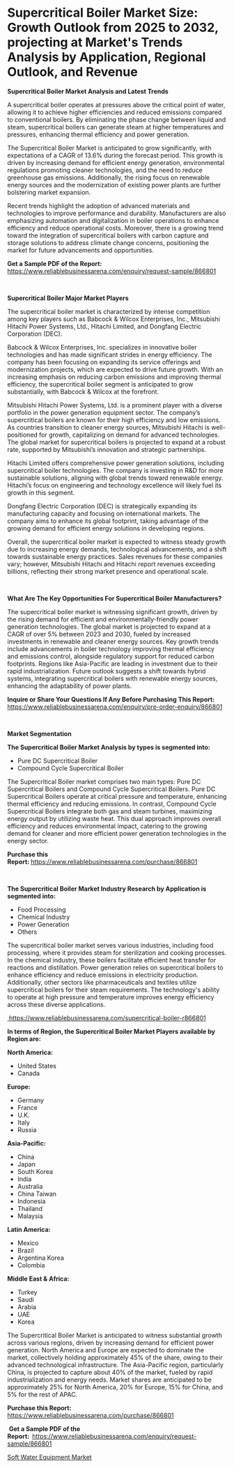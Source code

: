 <p><h1>Supercritical Boiler Market Size: Growth Outlook from 2025 to 2032, projecting at Market's Trends Analysis by Application, Regional Outlook, and Revenue</h1></p><p><strong>Supercritical Boiler Market Analysis and Latest Trends</strong></p>
<p><p>A supercritical boiler operates at pressures above the critical point of water, allowing it to achieve higher efficiencies and reduced emissions compared to conventional boilers. By eliminating the phase change between liquid and steam, supercritical boilers can generate steam at higher temperatures and pressures, enhancing thermal efficiency and power generation.</p><p>The Supercritical Boiler Market is anticipated to grow significantly, with expectations of a CAGR of 13.6% during the forecast period. This growth is driven by increasing demand for efficient energy generation, environmental regulations promoting cleaner technologies, and the need to reduce greenhouse gas emissions. Additionally, the rising focus on renewable energy sources and the modernization of existing power plants are further bolstering market expansion.</p><p>Recent trends highlight the adoption of advanced materials and technologies to improve performance and durability. Manufacturers are also emphasizing automation and digitalization in boiler operations to enhance efficiency and reduce operational costs. Moreover, there is a growing trend toward the integration of supercritical boilers with carbon capture and storage solutions to address climate change concerns, positioning the market for future advancements and opportunities.</p></p>
<p><strong>Get a Sample PDF of the Report:&nbsp;</strong> <a href="https://www.reliablebusinessarena.com/enquiry/request-sample/866801?utm_campaign=2095&utm_medium=2&utm_source=Github&utm_content=ia&utm_term=19022025&utm_id=supercritical-boiler">https://www.reliablebusinessarena.com/enquiry/request-sample/866801</a></p>
<p>&nbsp;</p>
<p><strong>Supercritical Boiler Major Market Players</strong></p>
<p><p>The supercritical boiler market is characterized by intense competition among key players such as Babcock & Wilcox Enterprises, Inc., Mitsubishi Hitachi Power Systems, Ltd., Hitachi Limited, and Dongfang Electric Corporation (DEC). </p><p>Babcock & Wilcox Enterprises, Inc. specializes in innovative boiler technologies and has made significant strides in energy efficiency. The company has been focusing on expanding its service offerings and modernization projects, which are expected to drive future growth. With an increasing emphasis on reducing carbon emissions and improving thermal efficiency, the supercritical boiler segment is anticipated to grow substantially, with Babcock & Wilcox at the forefront.</p><p>Mitsubishi Hitachi Power Systems, Ltd. is a prominent player with a diverse portfolio in the power generation equipment sector. The company’s supercritical boilers are known for their high efficiency and low emissions. As countries transition to cleaner energy sources, Mitsubishi Hitachi is well-positioned for growth, capitalizing on demand for advanced technologies. The global market for supercritical boilers is projected to expand at a robust rate, supported by Mitsubishi’s innovation and strategic partnerships.</p><p>Hitachi Limited offers comprehensive power generation solutions, including supercritical boiler technologies. The company is investing in R&D for more sustainable solutions, aligning with global trends toward renewable energy. Hitachi’s focus on engineering and technology excellence will likely fuel its growth in this segment.</p><p>Dongfang Electric Corporation (DEC) is strategically expanding its manufacturing capacity and focusing on international markets. The company aims to enhance its global footprint, taking advantage of the growing demand for efficient energy solutions in developing regions.</p><p>Overall, the supercritical boiler market is expected to witness steady growth due to increasing energy demands, technological advancements, and a shift towards sustainable energy practices. Sales revenues for these companies vary; however, Mitsubishi Hitachi and Hitachi report revenues exceeding billions, reflecting their strong market presence and operational scale.</p></p>
<p>&nbsp;</p>
<p><strong>What Are The Key Opportunities For Supercritical Boiler Manufacturers?</strong></p>
<p><p>The supercritical boiler market is witnessing significant growth, driven by the rising demand for efficient and environmentally-friendly power generation technologies. The global market is projected to expand at a CAGR of over 5% between 2023 and 2030, fueled by increased investments in renewable and cleaner energy sources. Key growth trends include advancements in boiler technology improving thermal efficiency and emissions control, alongside regulatory support for reduced carbon footprints. Regions like Asia-Pacific are leading in investment due to their rapid industrialization. Future outlook suggests a shift towards hybrid systems, integrating supercritical boilers with renewable energy sources, enhancing the adaptability of power plants.</p></p>
<p><strong>Inquire or Share Your Questions If Any Before Purchasing This Report:</strong> <a href="https://www.reliablebusinessarena.com/enquiry/pre-order-enquiry/866801?utm_campaign=2095&utm_medium=2&utm_source=Github&utm_content=ia&utm_term=19022025&utm_id=supercritical-boiler">https://www.reliablebusinessarena.com/enquiry/pre-order-enquiry/866801</a></p>
<p>&nbsp;</p>
<p><strong>Market Segmentation</strong></p>
<p><strong>The Supercritical Boiler Market Analysis by types is segmented into:</strong></p>
<p><ul><li>Pure DC Supercritical Boiler</li><li>Compound Cycle Supercritical Boiler</li></ul></p>
<p><p>The Supercritical Boiler market comprises two main types: Pure DC Supercritical Boilers and Compound Cycle Supercritical Boilers. Pure DC Supercritical Boilers operate at critical pressure and temperature, enhancing thermal efficiency and reducing emissions. In contrast, Compound Cycle Supercritical Boilers integrate both gas and steam turbines, maximizing energy output by utilizing waste heat. This dual approach improves overall efficiency and reduces environmental impact, catering to the growing demand for cleaner and more efficient power generation technologies in the energy sector.</p></p>
<p><strong>Purchase this Report:&nbsp;</strong><a href="https://www.reliablebusinessarena.com/purchase/866801?utm_campaign=2095&utm_medium=2&utm_source=Github&utm_content=ia&utm_term=19022025&utm_id=supercritical-boiler">https://www.reliablebusinessarena.com/purchase/866801</a></p>
<p>&nbsp;</p>
<p><strong>The Supercritical Boiler Market Industry Research by Application is segmented into:</strong></p>
<p><ul><li>Food Processing</li><li>Chemical Industry</li><li>Power Generation</li><li>Others</li></ul></p>
<p><p>The supercritical boiler market serves various industries, including food processing, where it provides steam for sterilization and cooking processes. In the chemical industry, these boilers facilitate efficient heat transfer for reactions and distillation. Power generation relies on supercritical boilers to enhance efficiency and reduce emissions in electricity production. Additionally, other sectors like pharmaceuticals and textiles utilize supercritical boilers for their steam requirements. The technology's ability to operate at high pressure and temperature improves energy efficiency across these diverse applications.</p></p>
<p><a href="https://www.reliablebusinessarena.com/supercritical-boiler-r866801?utm_campaign=2095&utm_medium=2&utm_source=Github&utm_content=ia&utm_term=19022025&utm_id=supercritical-boiler">&nbsp;https://www.reliablebusinessarena.com/supercritical-boiler-r866801</a></p>
<p><strong>In terms of Region, the Supercritical Boiler Market Players available by Region are:</strong></p>
<p>
    <p> <strong> North America: </strong>
        <ul>
            <li>United States</li>
            <li>Canada</li>
        </ul>
        </p> 
    <p> <strong> Europe: </strong>
        <ul>
            <li>Germany</li>
            <li>France</li>
            <li>U.K.</li>
            <li>Italy</li>
            <li>Russia</li>
        </ul>
        </p> 
    <p> <strong> Asia-Pacific: </strong>
        <ul>
            <li>China</li>
            <li>Japan</li>
            <li>South Korea</li>
            <li>India</li>
            <li>Australia</li>
            <li>China Taiwan</li>
            <li>Indonesia</li>
            <li>Thailand</li>
            <li>Malaysia</li>
        </ul>
        </p> 
    <p> <strong> Latin America: </strong>
        <ul>
            <li>Mexico</li>
            <li>Brazil</li>
            <li>Argentina Korea</li>
            <li>Colombia</li>
        </ul>
        </p> 
    <p> <strong> Middle East & Africa: </strong>
        <ul>
            <li>Turkey</li>
            <li>Saudi</li>
            <li>Arabia</li>
            <li>UAE</li>
            <li>Korea</li>
        </ul>
    </p>
    </p>
<p><p>The Supercritical Boiler Market is anticipated to witness substantial growth across various regions, driven by increasing demand for efficient power generation. North America and Europe are expected to dominate the market, collectively holding approximately 45% of the share, owing to their advanced technological infrastructure. The Asia-Pacific region, particularly China, is projected to capture about 40% of the market, fueled by rapid industrialization and energy needs. Market shares are anticipated to be approximately 25% for North America, 20% for Europe, 15% for China, and 5% for the rest of APAC.</p></p>
<p><strong>Purchase this Report: </strong><a href="https://www.reliablebusinessarena.com/purchase/866801?utm_campaign=2095&utm_medium=2&utm_source=Github&utm_content=ia&utm_term=19022025&utm_id=supercritical-boiler">https://www.reliablebusinessarena.com/purchase/866801</a></p>
<p>&nbsp;<strong>Get a Sample PDF of the Report:&nbsp;&nbsp;</strong><a href="https://www.reliablebusinessarena.com/enquiry/request-sample/866801?utm_campaign=2095&utm_medium=2&utm_source=Github&utm_content=ia&utm_term=19022025&utm_id=supercritical-boiler">https://www.reliablebusinessarena.com/enquiry/request-sample/866801</a></p>
<p><strong></strong></p>
<p><p><a href="https://github.com/mauripalmi/Market-Research-Report-List-6/blob/main/soft-water-equipment-market.md?utm_campaign=2095&utm_medium=2&utm_source=Github&utm_content=ia&utm_term=19022025&utm_id=supercritical-boiler">Soft Water Equipment Market</a></p></p>